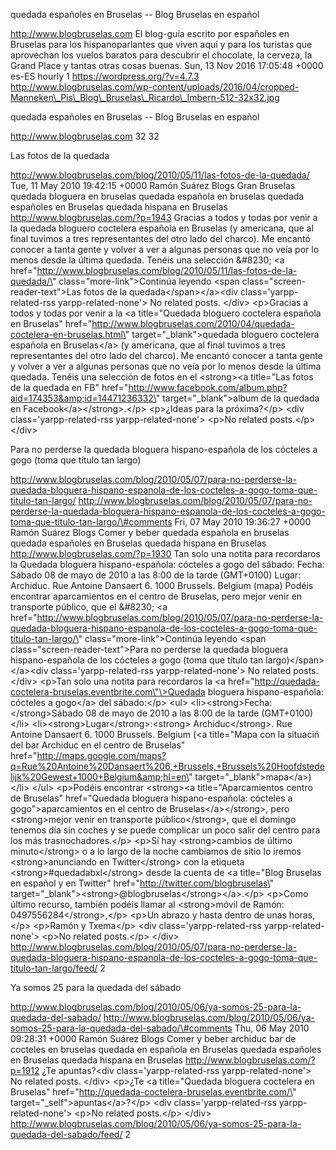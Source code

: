 quedada españoles en Bruselas -- Blog Bruselas en español

http://www.blogbruselas.com El blog-guía escrito por españoles en
Bruselas para los hispanoparlantes que viven aquí y para los turistas
que aprovechan los vuelos baratos para descubrir el chocolate, la
cerveza, la Grand Place y tantas otras cosas buenas. Sun, 13 Nov 2016
17:05:48 +0000 es-ES hourly 1 https://wordpress.org/?v=4.7.3
http://www.blogbruselas.com/wp-content/uploads/2016/04/cropped-Manneken\_Pis\_Blog\_Bruselas\_Ricardo\_Imbern-512-32x32.jpg

quedada españoles en Bruselas -- Blog Bruselas en español

http://www.blogbruselas.com 32 32

Las fotos de la quedada

http://www.blogbruselas.com/blog/2010/05/11/las-fotos-de-la-quedada/
Tue, 11 May 2010 19:42:15 +0000 Ramón Suárez Blogs Gran Bruselas quedada
bloguera en bruselas quedada española en bruselas quedada españoles en
Bruselas quedada hispana en Bruselas http://www.blogbruselas.com/?p=1943
Gracias a todos y todas por venir a la quedada bloguero coctelera
española en Bruselas (y americana, que al final tuvimos a tres
representantes del otro lado del charco). Me encantó conocer a tanta
gente y volver a ver a algunas personas que no veía por lo menos desde
la última quedada. Tenéis una selección &\#8230; \<a
href=\"http://www.blogbruselas.com/blog/2010/05/11/las-fotos-de-la-quedada/\"
class=\"more-link\"\>Continúa leyendo \<span
class=\"screen-reader-text\"\>Las fotos de la
quedada\</span\>\</a\>\<div class=\'yarpp-related-rss
yarpp-related-none\'\> No related posts. \</div\> \<p\>Gracias a todos y
todas por venir a la \<a title=\"Quedada bloguero coctelera española en
Bruselas\"
href=\"http://www.blogbruselas.com/2010/04/quedada-coctelera-en-bruselas.html\"
target=\"\_blank\"\>quedada bloguero coctelera española en
Bruselas\</a\> (y americana, que al final tuvimos a tres representantes
del otro lado del charco). Me encantó conocer a tanta gente y volver a
ver a algunas personas que no veía por lo menos desde la última quedada.
Tenéis una selección de fotos en el \<strong\>\<a title=\"Las fotos de
la quedada en FB\"
href=\"http://www.facebook.com/album.php?aid=174353&amp;id=14471236332\"
target=\"\_blank\"\>album de la quedada en
Facebook\</a\>\</strong\>.\</p\> \<p\>¿Ideas para la próxima?\</p\>
\<div class=\'yarpp-related-rss yarpp-related-none\'\> \<p\>No related
posts.\</p\> \</div\>

Para no perderse la quedada bloguera hispano-española de los cócteles a
gogo (toma que título tan largo)

http://www.blogbruselas.com/blog/2010/05/07/para-no-perderse-la-quedada-bloguera-hispano-espanola-de-los-cocteles-a-gogo-toma-que-titulo-tan-largo/
http://www.blogbruselas.com/blog/2010/05/07/para-no-perderse-la-quedada-bloguera-hispano-espanola-de-los-cocteles-a-gogo-toma-que-titulo-tan-largo/\#comments
Fri, 07 May 2010 19:36:27 +0000 Ramón Suárez Blogs Comer y beber quedada
española en bruselas quedada españoles en Bruselas quedada hispana en
Bruselas http://www.blogbruselas.com/?p=1930 Tan solo una notita para
recordaros la Quedada bloguera hispano-española: cócteles a gogo del
sábado: Fecha: Sábado 08 de mayo de 2010 a las 8:00 de la tarde
(GMT+0100) Lugar: Archiduc. Rue Antoine Dansaert 6. 1000 Brussels.
Belgium (mapa) Podéis encontrar aparcamientos en el centro de Bruselas,
pero mejor venir en transporte público, que el &\#8230; \<a
href=\"http://www.blogbruselas.com/blog/2010/05/07/para-no-perderse-la-quedada-bloguera-hispano-espanola-de-los-cocteles-a-gogo-toma-que-titulo-tan-largo/\"
class=\"more-link\"\>Continúa leyendo \<span
class=\"screen-reader-text\"\>Para no perderse la quedada bloguera
hispano-española de los cócteles a gogo (toma que título tan
largo)\</span\>\</a\>\<div class=\'yarpp-related-rss
yarpp-related-none\'\> No related posts. \</div\> \<p\>Tan solo una
notita para recordaros la \<a
href=\"http://quedada-coctelera-bruselas.eventbrite.com\"\>Quedada
bloguera hispano-española: cócteles a gogo\</a\> del sábado:\</p\>
\<ul\> \<li\>\<strong\>Fecha: \</strong\>Sábado 08 de mayo de 2010 a las
8:00 de la tarde (GMT+0100)\</li\>
\<li\>\<strong\>Lugar\</strong\>:\<strong\> Archiduc\</strong\>. Rue
Antoine Dansaert 6. 1000 Brussels. Belgium (\<a title=\"Mapa con la
situaciń del bar Archiduc en el centro de Bruselas\"
href=\"http://maps.google.com/maps?q=Rue%20Antoine%20Dansaert%206,+Brussels,+Brussels%20Hoofdstedelijk%20Gewest+1000+Belgium&amp;hl=en\"
target=\"\_blank\"\>mapa\</a\>)\</li\> \</ul\> \<p\>Podéis encontrar
\<strong\>\<a title=\"Aparcamientos centro de Bruselas\" href=\"Quedada
bloguera hispano-española: cócteles a gogo\"\>aparcamientos en el centro
de Bruselas\</a\>\</strong\>, pero \<strong\>mejor venir en transporte
público\</strong\>, que el domingo tenemos día sin coches y se puede
complicar un poco salir del centro para los más trasnochadores.\</p\>
\<p\>Sí hay \<strong\>cambios de último minuto\</strong\> o a lo largo
de la noche cambiamos de sitio lo iremos \<strong\>anunciando en
Twitter\</strong\> con la etiqueta  \<strong\>\#quedadabxl\</strong\>
desde la cuenta de \<a title=\"Blog Bruselas en español y en Twitter\"
href=\"http://twitter.com/blogbruselas\"
target=\"\_blank\"\>\<strong\>\@blogbruselas\</strong\>\</a\>.\</p\>
\<p\>Como último recurso, también podéis llamar al \<strong\>móvil de
Ramón: 0497556284\</strong\>,\</p\> \<p\>Un abrazo y hasta dentro de
unas horas,\</p\> \<p\>Ramón y Txema\</p\> \<div
class=\'yarpp-related-rss yarpp-related-none\'\> \<p\>No related
posts.\</p\> \</div\>
http://www.blogbruselas.com/blog/2010/05/07/para-no-perderse-la-quedada-bloguera-hispano-espanola-de-los-cocteles-a-gogo-toma-que-titulo-tan-largo/feed/
2

Ya somos 25 para la quedada del sábado

http://www.blogbruselas.com/blog/2010/05/06/ya-somos-25-para-la-quedada-del-sabado/
http://www.blogbruselas.com/blog/2010/05/06/ya-somos-25-para-la-quedada-del-sabado/\#comments
Thu, 06 May 2010 09:28:31 +0000 Ramón Suárez Blogs Comer y beber
archiduc bar de cocteles en bruselas quedada en española en Bruselas
quedada españoles en Bruselas quedada hispana en Bruselas
http://www.blogbruselas.com/?p=1912 ¿Te apuntas?\<div
class=\'yarpp-related-rss yarpp-related-none\'\> No related posts.
\</div\> \<p\>¿Te \<a title=\"Quedada bloguera coctelera en Bruselas\"
href=\"http://quedada-coctelera-bruselas.eventbrite.com/\"
target=\"\_self\"\>apuntas\</a\>?\</p\> \<div class=\'yarpp-related-rss
yarpp-related-none\'\> \<p\>No related posts.\</p\> \</div\>
http://www.blogbruselas.com/blog/2010/05/06/ya-somos-25-para-la-quedada-del-sabado/feed/
2
